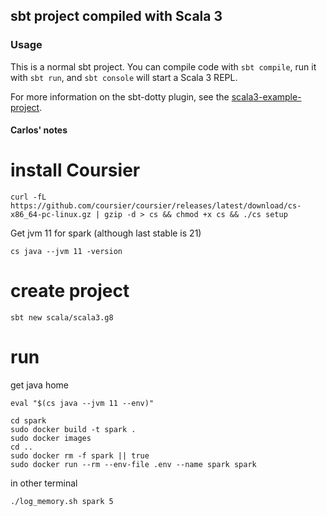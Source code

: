 ## sbt project compiled with Scala 3

### Usage

This is a normal sbt project. You can compile code with `sbt compile`, run it with `sbt run`, and `sbt console` will start a Scala 3 REPL.

For more information on the sbt-dotty plugin, see the
[scala3-example-project](https://github.com/scala/scala3-example-project/blob/main/README.md).

#### Carlos' notes

# install Coursier
```
curl -fL https://github.com/coursier/coursier/releases/latest/download/cs-x86_64-pc-linux.gz | gzip -d > cs && chmod +x cs && ./cs setup
```
Get jvm 11 for spark (although last stable is 21)
```
cs java --jvm 11 -version
```

# create project
```
sbt new scala/scala3.g8
```

# run
get java home
```
eval "$(cs java --jvm 11 --env)"
```

```
cd spark
sudo docker build -t spark .
sudo docker images
cd ..
sudo docker rm -f spark || true
sudo docker run --rm --env-file .env --name spark spark
```
in other terminal
```
./log_memory.sh spark 5
```